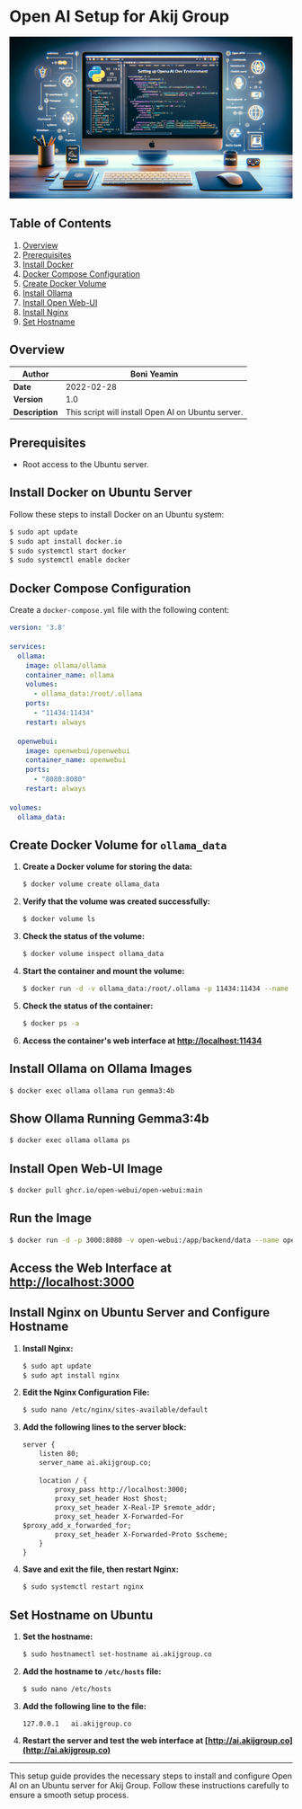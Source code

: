 # Open AI Setup for Akij Group

![Akij Group](https://github.com/boniyeamincse/openaisetup/blob/main/image/boni%20Yemain.png)

## Table of Contents
1. [Overview](#overview)
2. [Prerequisites](#prerequisites)
3. [Install Docker](#install-docker)
4. [Docker Compose Configuration](#docker-compose-configuration)
5. [Create Docker Volume](#create-docker-volume)
6. [Install Ollama](#install-ollama)
7. [Install Open Web-UI](#install-open-web-ui)
8. [Install Nginx](#install-nginx)
9. [Set Hostname](#set-hostname)

## Overview

| **Author**       | Boni Yeamin          |
|------------------|----------------------|
| **Date**         | 2022-02-28           |
| **Version**      | 1.0                  |
| **Description**  | This script will install Open AI on Ubuntu server. |

## Prerequisites
- Root access to the Ubuntu server.

## Install Docker on Ubuntu Server

Follow these steps to install Docker on an Ubuntu system:

```sh
$ sudo apt update
$ sudo apt install docker.io
$ sudo systemctl start docker
$ sudo systemctl enable docker
```

## Docker Compose Configuration

Create a `docker-compose.yml` file with the following content:

```yaml
version: '3.8'

services:
  ollama:
    image: ollama/ollama
    container_name: ollama
    volumes:
      - ollama_data:/root/.ollama
    ports:
      - "11434:11434"
    restart: always

  openwebui:
    image: openwebui/openwebui
    container_name: openwebui
    ports:
      - "8080:8080"
    restart: always

volumes:
  ollama_data:
```

## Create Docker Volume for `ollama_data`

1. **Create a Docker volume for storing the data:**
    ```sh
    $ docker volume create ollama_data
    ```

2. **Verify that the volume was created successfully:**
    ```sh
    $ docker volume ls
    ```

3. **Check the status of the volume:**
    ```sh
    $ docker volume inspect ollama_data
    ```

4. **Start the container and mount the volume:**
    ```sh
    $ docker run -d -v ollama_data:/root/.ollama -p 11434:11434 --name ollama ollama/ollama:latest
    ```

5. **Check the status of the container:**
    ```sh
    $ docker ps -a
    ```

6. **Access the container's web interface at [http://localhost:11434](http://localhost:11434)**

## Install Ollama on Ollama Images

```sh
$ docker exec ollama ollama run gemma3:4b
```

## Show Ollama Running Gemma3:4b

```sh
$ docker exec ollama ollama ps
```

## Install Open Web-UI Image

```sh
$ docker pull ghcr.io/open-webui/open-webui:main
```

## Run the Image

```sh
$ docker run -d -p 3000:8080 -v open-webui:/app/backend/data --name open-webui ghcr.io/open-webui/open-webui:main
```

## Access the Web Interface at [http://localhost:3000](http://localhost:3000)

## Install Nginx on Ubuntu Server and Configure Hostname

1. **Install Nginx:**
    ```sh
    $ sudo apt update
    $ sudo apt install nginx
    ```

2. **Edit the Nginx Configuration File:**
    ```sh
    $ sudo nano /etc/nginx/sites-available/default
    ```

3. **Add the following lines to the server block:**

    ```nginx
    server {
        listen 80;
        server_name ai.akijgroup.co;

        location / {
            proxy_pass http://localhost:3000;
            proxy_set_header Host $host;
            proxy_set_header X-Real-IP $remote_addr;
            proxy_set_header X-Forwarded-For $proxy_add_x_forwarded_for;
            proxy_set_header X-Forwarded-Proto $scheme;
        }
    }
    ```

4. **Save and exit the file, then restart Nginx:**
    ```sh
    $ sudo systemctl restart nginx
    ```

## Set Hostname on Ubuntu

1. **Set the hostname:**
    ```sh
    $ sudo hostnamectl set-hostname ai.akijgroup.co
    ```

2. **Add the hostname to `/etc/hosts` file:**
    ```sh
    $ sudo nano /etc/hosts
    ```

3. **Add the following line to the file:**
    ```plaintext
    127.0.0.1   ai.akijgroup.co
    ```

4. **Restart the server and test the web interface at [http://ai.akijgroup.co](http://ai.akijgroup.co)**

---

This setup guide provides the necessary steps to install and configure Open AI on an Ubuntu server for Akij Group. Follow these instructions carefully to ensure a smooth setup process.
